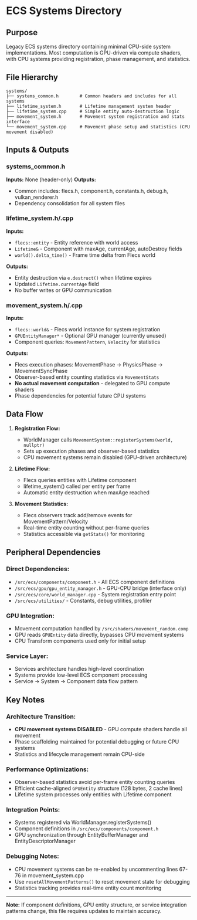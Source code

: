 # ECS Systems Directory

## Purpose
Legacy ECS systems directory containing minimal CPU-side system implementations. Most computation is GPU-driven via compute shaders, with CPU systems providing registration, phase management, and statistics.

## File Hierarchy
```
systems/
├── systems_common.h        # Common headers and includes for all systems
├── lifetime_system.h       # Lifetime management system header
├── lifetime_system.cpp     # Simple entity auto-destruction logic
├── movement_system.h       # Movement system registration and stats interface
└── movement_system.cpp     # Movement phase setup and statistics (CPU movement disabled)
```

## Inputs & Outputs

### systems_common.h
**Inputs:** None (header-only)
**Outputs:** 
- Common includes: flecs.h, component.h, constants.h, debug.h, vulkan_renderer.h
- Dependency consolidation for all system files

### lifetime_system.h/.cpp
**Inputs:**
- `flecs::entity` - Entity reference with world access
- `Lifetime&` - Component with maxAge, currentAge, autoDestroy fields
- `world().delta_time()` - Frame time delta from Flecs world

**Outputs:**
- Entity destruction via `e.destruct()` when lifetime expires
- Updated `Lifetime.currentAge` field
- No buffer writes or GPU communication

### movement_system.h/.cpp
**Inputs:**
- `flecs::world&` - Flecs world instance for system registration
- `GPUEntityManager*` - Optional GPU manager (currently unused)
- Component queries: `MovementPattern`, `Velocity` for statistics

**Outputs:**
- Flecs execution phases: MovementPhase → PhysicsPhase → MovementSyncPhase
- Observer-based entity counting statistics via `MovementStats`
- **No actual movement computation** - delegated to GPU compute shaders
- Phase dependencies for potential future CPU systems

## Data Flow

1. **Registration Flow:**
   - WorldManager calls `MovementSystem::registerSystems(world, nullptr)`
   - Sets up execution phases and observer-based statistics
   - CPU movement systems remain disabled (GPU-driven architecture)

2. **Lifetime Flow:**
   - Flecs queries entities with Lifetime component
   - lifetime_system() called per entity per frame
   - Automatic entity destruction when maxAge reached

3. **Movement Statistics:**
   - Flecs observers track add/remove events for MovementPattern/Velocity
   - Real-time entity counting without per-frame queries
   - Statistics accessible via `getStats()` for monitoring

## Peripheral Dependencies

### Direct Dependencies:
- `/src/ecs/components/component.h` - All ECS component definitions
- `/src/ecs/gpu/gpu_entity_manager.h` - GPU-CPU bridge (interface only)
- `/src/ecs/core/world_manager.cpp` - System registration entry point
- `/src/ecs/utilities/` - Constants, debug utilities, profiler

### GPU Integration:
- Movement computation handled by `/src/shaders/movement_random.comp`
- GPU reads `GPUEntity` data directly, bypasses CPU movement systems
- CPU Transform components used only for initial setup

### Service Layer:
- Services architecture handles high-level coordination
- Systems provide low-level ECS component processing
- Service → System → Component data flow pattern

## Key Notes

### Architecture Transition:
- **CPU movement systems DISABLED** - GPU compute shaders handle all movement
- Phase scaffolding maintained for potential debugging or future CPU systems
- Statistics and lifecycle management remain CPU-side

### Performance Optimizations:
- Observer-based statistics avoid per-frame entity counting queries
- Efficient cache-aligned `GPUEntity` structure (128 bytes, 2 cache lines)
- Lifetime system processes only entities with Lifetime component

### Integration Points:
- Systems registered via WorldManager.registerSystems()
- Component definitions in `/src/ecs/components/component.h`
- GPU synchronization through EntityBufferManager and EntityDescriptorManager

### Debugging Notes:
- CPU movement systems can be re-enabled by uncommenting lines 67-76 in movement_system.cpp
- Use `resetAllMovementPatterns()` to reset movement state for debugging
- Statistics tracking provides real-time entity count monitoring

---
**Note:** If component definitions, GPU entity structure, or service integration patterns change, this file requires updates to maintain accuracy.
